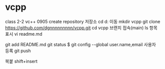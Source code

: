 # vcpp
class 2-2 vc++
0905 create
repository 저장소
cd d: 이동
mkdir vcpp
git clone https://github.com/dgnnnnnnnnn/vcpp.git
cd vcpp 브랜치 접속(main)
ls 항목표시
vi readme.md

git add README.md
git status
$ git config --global user.name,email  사용자 등록
git push


복붙 shift+insert

